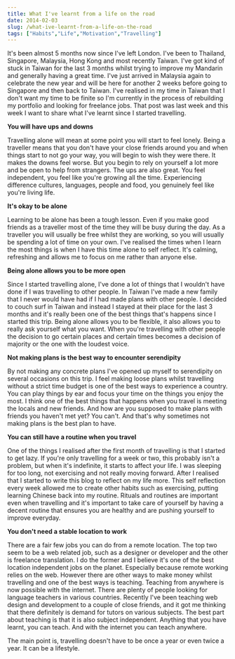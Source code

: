```yaml
---
title: What I've learnt from a life on the road
date: 2014-02-03
slug: /what-ive-learnt-from-a-life-on-the-road
tags: ["Habits","Life","Motivation","Travelling"]
---
```


It's been almost 5 months now since I've left London. I've been to Thailand, Singapore, Malaysia, Hong Kong and most recently Taiwan. I've got kind of stuck in Taiwan for the last 3 months whilst trying to improve my Mandarin and generally having a great time. I've just arrived in Malaysia again to celebrate the new year and will be here for another 2 weeks before going to Singapore and then back to Taiwan. I've realised in my time in Taiwan that I don't want my time to be finite so I'm currently in the process of rebuilding my portfolio and looking for freelance jobs. That post was last week and this week I want to share what I've learnt since I started travelling.

**You will have ups and downs**

Travelling alone will mean at some point you will start to feel lonely. Being a traveller means that you don't have your close friends around you and when things start to not go your way, you will begin to wish they were there. It makes the downs feel worse. But you begin to rely on yourself a lot more and be open to help from strangers. The ups are also great. You feel independent, you feel like you're growing all the time. Experiencing difference cultures, languages, people and food, you genuinely feel like you're living life.

**It's okay to be alone**

Learning to be alone has been a tough lesson. Even if you make good friends as a traveller most of the time they will be busy during the day. As a traveller you will usually be free whilst they are working, so you will usually be spending a lot of time on your own. I've realised the times when I learn the most things is when I have this time alone to self reflect. It's calming, refreshing and allows me to focus on me rather than anyone else.

**Being alone allows you to be more open**

Since I started travelling alone, I've done a lot of things that I wouldn't have done if I was travelling to other people. In Taiwan I've made a new family that I never would have had if I had made plans with other people. I decided to couch surf in Taiwan and instead I stayed at their place for the last 3 months and it's really been one of the best things that's happens since I started this trip. Being alone allows you to be flexible, it also allows you to really ask yourself what you want. When you're travelling with other people the decision to go certain places and certain times becomes a decision of majority or the one with the loudest voice.

**Not making plans is the best way to encounter serendipity**

By not making any concrete plans I've opened up myself to serendipity on several occasions on this trip. I feel making loose plans whilst travelling without a strict time budget is one of the best ways to experience a country. You can play things by ear and focus your time on the things you enjoy the most. I think one of the best things that happens when you travel is meeting the locals and new friends. And how are you supposed to make plans with friends you haven't met yet? You can't. And that's why sometimes not making plans is the best plan to have.

**You can still have a routine when you travel**

One of the things I realised after the first month of travelling is that I started to get lazy. If you're only travelling for a week or two, this probably isn't a problem, but when it's indefinite, it starts to affect your life. I was sleeping for too long, not exercising and not really moving forward. After I realised that I started to write this blog to reflect on my life more. This self reflection every week allowed me to create other habits such as exercising, putting learning Chinese back into my routine. Rituals and routines are important even when travelling and it's important to take care of yourself by having a decent routine that ensures you are healthy and are pushing yourself to improve everyday.

**You don't need  a stable location to work**

There are a fair few jobs you can do from a remote location. The top two seem to be a web related job, such as a designer or developer and the other is freelance translation. I do the former and I believe it's one of the best location independent jobs on the planet. Especially because remote working relies on the web. However there are other ways to make money whilst travelling and one of the best ways is teaching. Teaching from anywhere is now possible with the internet. There are plenty of people looking for language teachers in various countries. Recently I've been teaching web design and development to a couple of close friends, and it got me thinking that there definitely is demand for tutors on various subjects. The best part about teaching is that it is also subject independent. Anything that you have learnt, you can teach. And with the internet you can teach anywhere.

The main point is, travelling doesn't have to be once a year or even twice a year. It can be a lifestyle.